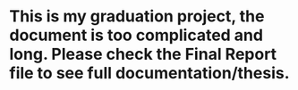 # This is my graduation project, the document is too complicated and long. Please check the Final Report file to see full documentation/thesis.
